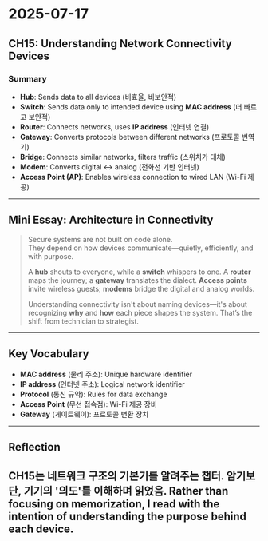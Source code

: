 # 2025-07-17

## CH15: Understanding Network Connectivity Devices

### Summary
- **Hub**: Sends data to all devices (비효율, 비보안적)
- **Switch**: Sends data only to intended device using **MAC address** (더 빠르고 보안적)
- **Router**: Connects networks, uses **IP address** (인터넷 연결)
- **Gateway**: Converts protocols between different networks (프로토콜 번역기)
- **Bridge**: Connects similar networks, filters traffic (스위치가 대체)
- **Modem**: Converts digital ↔ analog (전화선 기반 인터넷)
- **Access Point (AP)**: Enables wireless connection to wired LAN (Wi-Fi 제공)

---

## Mini Essay: Architecture in Connectivity

> Secure systems are not built on code alone.  
> They depend on how devices communicate—quietly, efficiently, and with purpose.  
>  
> A **hub** shouts to everyone, while a **switch** whispers to one. A **router** maps the journey; a **gateway** translates the dialect. **Access points** invite wireless guests; **modems** bridge the digital and analog worlds.  
>  
> Understanding connectivity isn't about naming devices—it's about recognizing **why** and **how** each piece shapes the system. That’s the shift from technician to strategist.

---

## Key Vocabulary
- **MAC address** (물리 주소): Unique hardware identifier
- **IP address** (인터넷 주소): Logical network identifier
- **Protocol** (통신 규약): Rules for data exchange
- **Access Point** (무선 접속점): Wi-Fi 제공 장비
- **Gateway** (게이트웨이): 프로토콜 변환 장치

---

## Reflection
CH15는 네트워크 구조의 기본기를 알려주는 챕터. 암기보단, 기기의 '의도'를 이해하며 읽었음. 
Rather than focusing on memorization, I read with the intention of understanding the purpose behind each device.
---
